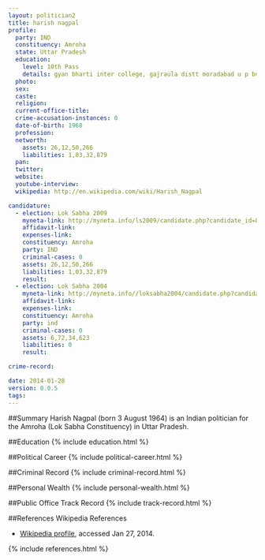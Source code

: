 ```yaml
---
layout: politician2
title: harish nagpal
profile: 
  party: IND
  constituency: Amroha
  state: Uttar Pradesh
  education: 
    level: 10th Pass
    details: gyan bharti inter college, gajraula distt moradabad u p board in the year 1980
  photo: 
  sex: 
  caste: 
  religion: 
  current-office-title: 
  crime-accusation-instances: 0
  date-of-birth: 1968
  profession: 
  networth: 
    assets: 26,12,50,266
    liabilities: 1,03,32,879
  pan: 
  twitter: 
  website: 
  youtube-interview: 
  wikipedia: http://en.wikipedia.com/wiki/Harish_Nagpal

candidature: 
  - election: Lok Sabha 2009
    myneta-link: http://myneta.info/ls2009/candidate.php?candidate_id=8671
    affidavit-link: 
    expenses-link: 
    constituency: Amroha 
    party: IND
    criminal-cases: 0
    assets: 26,12,50,266
    liabilities: 1,03,32,879
    result:  
  - election: Lok Sabha 2004
    myneta-link: http://myneta.info//loksabha2004/candidate.php?candidate_id=3964
    affidavit-link: 
    expenses-link: 
    constituency: Amroha 
    party: ind
    criminal-cases: 0
    assets: 6,72,34,623
    liabilities: 0
    result:  

crime-record: 

date: 2014-01-28
version: 0.0.5
tags: 
---
```

##Summary
Harish Nagpal (born 3 August 1964) is an Indian politician for the Amroha (Lok Sabha Constituency) in Uttar Pradesh.


##Education
{% include education.html %}


##Political Career
{% include political-career.html %}


##Criminal Record
{% include criminal-record.html %}


##Personal Wealth
{% include personal-wealth.html %}


##Public Office Track Record
{% include track-record.html %}


##References
Wikipedia References
- [Wikipedia profile]({{page.profile.wikipedia}}), accessed Jan 27, 2014.



{% include references.html %}
